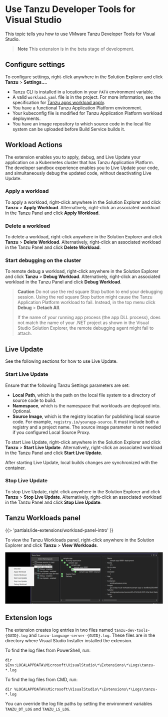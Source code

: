 # Use Tanzu Developer Tools for Visual Studio

This topic tells you how to use VMware Tanzu Developer Tools for Visual Studio.

> **Note** This extension is in the beta stage of development.

## <a id="settings"></a> Configure settings

To configure settings, right-click anywhere in the Solution Explorer and click
**Tanzu** > **Settings...**.

- Tanzu CLI is installed in a location in your `PATH` environment variable.
- A valid `workload.yaml` file is in the project. For more information, see the specification for
  [Tanzu apps workload apply](../cli-plugins/apps/reference/workload-create-apply.hbs.md).
- You have a functional Tanzu Application Platform environment.
- Your kubeconfig file is modified for Tanzu Application Platform workload deployments.
- You have an image repository to which source code in the local file system can be uploaded before
  Build Service builds it.

## <a id="workload-actions"></a> Workload Actions

The extension enables you to apply, debug, and Live Update your application on a Kubernetes cluster
that has Tanzu Application Platform.
The developer sandbox experience enables you to Live Update your code, and simultaneously
debug the updated code, without deactivating Live Update.

### <a id="apply-workload"></a> Apply a workload

To apply a workload, right-click anywhere in the Solution Explorer and click
**Tanzu** > **Apply Workload**. Alternatively, right-click an associated workload in the Tanzu Panel
and click **Apply Workload**.

### <a id="delete-workload"></a> Delete a workload

To delete a workload, right-click anywhere in the Solution Explorer and click
**Tanzu** > **Delete Workload**. Alternatively, right-click an associated workload in the Tanzu Panel
and click **Delete Workload**.

### <a id="debugging"></a> Start debugging on the cluster

To remote debug a workload, right-click anywhere in the Solution Explorer and click
**Tanzu** > **Debug Workload**. Alternatively, right-click an associated workload in the Tanzu Panel
and click **Debug Workload**.

> **Caution** Do not use the red square Stop button to end your debugging session.
> Using the red square Stop button might cause the Tanzu Application Platform workload to fail.
> Instead, in the top menu click **Debug** > **Detach All**.
>
> If the name of your running app process (the app DLL process), does not match the name
> of your .NET project as shown in the Visual Studio Solution Explorer, the remote debugging agent
> might fail to attach.

## <a id="live-updating"></a> Live Update

See the following sections for how to use Live Update.

### <a id="start-live-update"></a> Start Live Update

Ensure that the following Tanzu Settings parameters are set:

- **Local Path**, which is the path on the local file system to a directory of source code to build.
- **Namespace**, which is the namespace that workloads are deployed into.  Optional.
- **Source Image**, which is the registry location for publishing local source code.
   For example, `registry.io/yourapp-source`. It must include both a registry and a project name.
   The source image parameter is not needed if you configured Local Source Proxy.

To start Live Update, right-click anywhere in the Solution Explorer and click
**Tanzu** > **Start Live Update**. Alternatively, right-click an associated workload in the Tanzu Panel
and click **Start Live Update**.

After starting Live Update, local builds changes are synchronized with the container.

### <a id="stop-live-update"></a> Stop Live Update

To stop Live Update, right-click anywhere in the Solution Explorer and click
**Tanzu** > **Stop Live Update**. Alternatively, right-click an associated workload in the Tanzu Panel
and click **Stop Live Update**.

## <a id="workload-panel"></a> Tanzu Workloads panel

{{> 'partials/ide-extensions/workload-panel-intro' }}

To view the Tanzu Workloads panel, right-click anywhere in the Solution Explorer and click
**Tanzu** > **View Workloads**.

![Tanzu Workloads panel with the context menu open on the selected sample app.](../images/vs-extension/tanzu-panel.png)

## <a id="extension-logs"></a> Extension logs

The extension creates log entries in two files named `tanzu-dev-tools-{GUID}.log` and
`tanzu-language-server-{GUID}.log`.
These files are in the directory where Visual Studio Installer installed the extension.

To find the log files from PowerShell, run:

```console
dir $Env:LOCALAPPDATA\Microsoft\VisualStudio\*\Extensions\*\Logs\tanzu-*.log
```

To find the log files from CMD, run:

```console
dir %LOCALAPPDATA%\Microsoft\VisualStudio\*\Extensions\*\Logs\tanzu-*.log
```

You can override the log file paths by setting the environment variables `TANZU_DT_LOG` and
`TANZU_LS_LOG`.
